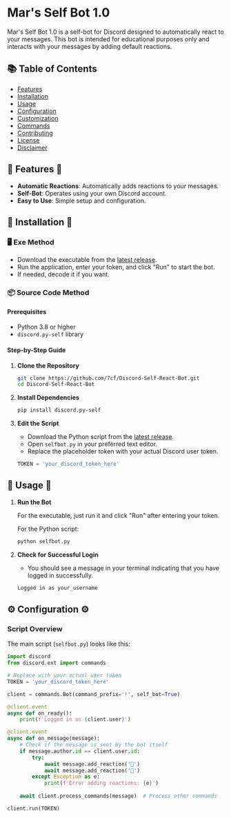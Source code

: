 # Mar's Self Bot 1.0

Mar's Self Bot 1.0 is a self-bot for Discord designed to automatically react to your messages. This bot is intended for educational purposes only and interacts with your messages by adding default reactions.

## 📚 Table of Contents

- [Features](#features)
- [Installation](#installation)
- [Usage](#usage)
- [Configuration](#configuration)
- [Customization](#customization)
- [Commands](#commands)
- [Contributing](#contributing)
- [License](#license)
- [Disclaimer](#disclaimer)

## 🌟 **Features** 🌟

- **Automatic Reactions**: Automatically adds reactions to your messages.
- **Self-Bot**: Operates using your own Discord account.
- **Easy to Use**: Simple setup and configuration.

## 🔧 **Installation** 🔧

### 🖥️ **Exe Method**

- Download the executable from the [latest release](https://github.com/7cf/Discord-Self-React-Bot/releases/download/discordselfbot/selfreact.exe).
- Run the application, enter your token, and click "Run" to start the bot.
- If needed, decode it if you want.

### 📦 **Source Code Method**

#### Prerequisites

- Python 3.8 or higher
- `discord.py-self` library

#### Step-by-Step Guide

1. **Clone the Repository**
    ```sh
    git clone https://github.com/7cf/Discord-Self-React-Bot.git
    cd Discord-Self-React-Bot
    ```

2. **Install Dependencies**
    ```sh
    pip install discord.py-self
    ```

3. **Edit the Script**
    - Download the Python script from the [latest release](https://github.com/7cf/Discord-Self-React-Bot/releases/download/discordselfbot/selfbot.py).
    - Open `selfbot.py` in your preferred text editor.
    - Replace the placeholder token with your actual Discord user token.

    ```python
    TOKEN = 'your_discord_token_here'
    ```

## 🚀 **Usage** 🚀

1. **Run the Bot**

    For the executable, just run it and click "Run" after entering your token.

    For the Python script:

    ```sh
    python selfbot.py
    ```

2. **Check for Successful Login**
    - You should see a message in your terminal indicating that you have logged in successfully.

    ```sh
    Logged in as your_username
    ```

## ⚙️ **Configuration** ⚙️

### Script Overview

The main script (`selfbot.py`) looks like this:

```python
import discord
from discord.ext import commands

# Replace with your actual user token
TOKEN = 'your_discord_token_here'

client = commands.Bot(command_prefix='!', self_bot=True)

@client.event
async def on_ready():
    print(f'Logged in as {client.user}')

@client.event
async def on_message(message):
    # Check if the message is sent by the bot itself
    if message.author.id == client.user.id:
        try:
            await message.add_reaction('💚')
            await message.add_reaction('🍍')
        except Exception as e:
            print(f'Error adding reactions: {e}')
    
    await client.process_commands(message)  # Process other commands

client.run(TOKEN)
